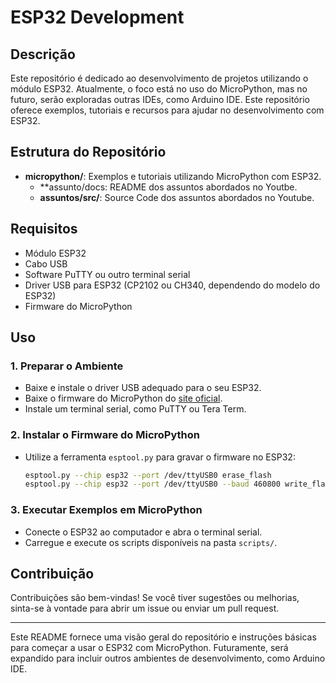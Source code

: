 
# ESP32 Development

## Descrição
Este repositório é dedicado ao desenvolvimento de projetos utilizando o módulo ESP32. Atualmente, o foco está no uso do MicroPython, mas no futuro, serão exploradas outras IDEs, como Arduino IDE. Este repositório oferece exemplos, tutoriais e recursos para ajudar no desenvolvimento com ESP32.

## Estrutura do Repositório
- **micropython/**: Exemplos e tutoriais utilizando MicroPython com ESP32.
  - **assunto/docs: README dos assuntos abordados no Youtbe.
  - **assuntos/src/**: Source Code dos assuntos abordados no Youtube.
  
## Requisitos
- Módulo ESP32
- Cabo USB
- Software PuTTY ou outro terminal serial
- Driver USB para ESP32 (CP2102 ou CH340, dependendo do modelo do ESP32)
- Firmware do MicroPython

## Uso

### 1. Preparar o Ambiente
- Baixe e instale o driver USB adequado para o seu ESP32.
- Baixe o firmware do MicroPython do [site oficial](https://micropython.org/download/esp32/).
- Instale um terminal serial, como PuTTY ou Tera Term.

### 2. Instalar o Firmware do MicroPython
- Utilize a ferramenta `esptool.py` para gravar o firmware no ESP32:
  ```bash
  esptool.py --chip esp32 --port /dev/ttyUSB0 erase_flash
  esptool.py --chip esp32 --port /dev/ttyUSB0 --baud 460800 write_flash -z 0x1000 esp32-20220117-v1.18.bin
  ```

### 3. Executar Exemplos em MicroPython
- Conecte o ESP32 ao computador e abra o terminal serial.
- Carregue e execute os scripts disponíveis na pasta `scripts/`.

## Contribuição
Contribuições são bem-vindas! Se você tiver sugestões ou melhorias, sinta-se à vontade para abrir um issue ou enviar um pull request.

---

Este README fornece uma visão geral do repositório e instruções básicas para começar a usar o ESP32 com MicroPython. Futuramente, será expandido para incluir outros ambientes de desenvolvimento, como Arduino IDE.

